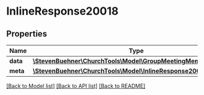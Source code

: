 # InlineResponse20018

## Properties
Name | Type | Description | Notes
------------ | ------------- | ------------- | -------------
**data** | [**\StevenBuehner\ChurchTools\Model\GroupMeetingMemberMember[]**](GroupMeetingMemberMember.md) |  | [optional] 
**meta** | [**\StevenBuehner\ChurchTools\Model\InlineResponse20018Meta**](InlineResponse20018Meta.md) |  | [optional] 

[[Back to Model list]](../../README.md#documentation-for-models) [[Back to API list]](../../README.md#documentation-for-api-endpoints) [[Back to README]](../../README.md)

